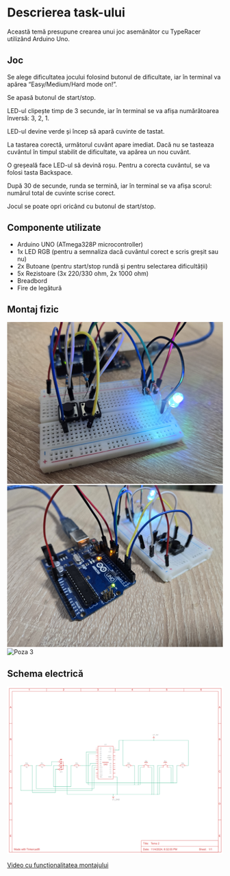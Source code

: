 # Descrierea task-ului
Această temă presupune crearea unui joc asemănător cu TypeRacer utilizând Arduino Uno.

## Joc
Se alege dificultatea jocului folosind butonul de dificultate, iar în terminal va apărea “Easy/Medium/Hard mode on!”.

Se apasă butonul de start/stop.

LED-ul clipește timp de 3 secunde, iar în terminal se va afișa numărătoarea înversă: 3, 2, 1.

LED-ul devine verde și încep să apară cuvinte de tastat.

La tastarea corectă, următorul cuvânt apare imediat. Dacă nu se tasteaza cuvântul în timpul stabilit de dificultate, va apărea un nou cuvânt.

O greșeală face LED-ul să devină roșu. Pentru a corecta cuvântul, se va folosi tasta Backspace.

După 30 de secunde, runda se termină, iar în terminal se va afișa scorul: numărul total de cuvinte scrise corect.

Jocul se poate opri oricând cu butonul de start/stop.

## Componente utilizate

- Arduino UNO (ATmega328P microcontroller)
- 1x LED RGB (pentru a semnaliza dacă cuvântul corect e scris greșit sau nu)
- 2x Butoane (pentru start/stop rundă și pentru selectarea dificultății)
- 5x Rezistoare (3x 220/330 ohm, 2x 1000 ohm)
- Breadbord
- Fire de legătură

## Montaj fizic
![Poza 1](poze/poza1.jpg)
![Poza 2](poze/poza2.jpg)
![Poza 3](poze/poza3.jpg)

## Schema electrică
![Schema electrică](poze/schema_electrica.png)

[Video cu funcționalitatea montajului](https://youtu.be/es2CrdoGcQ0)